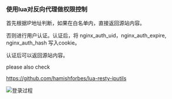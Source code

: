 ### 使用lua对反向代理做权限控制

首先根据IP地址判断，如果在白名单内，直接返回源站内容。

否则进行用户认证。认证后，将 nginx_auth_uid，nginx_auth_expire, nginx_auth_hash 写入cookie。

认证后可以返回源站内容。

please also check

https://github.com/hamishforbes/lua-resty-iputils

![登录过程](img/login.jgp)

